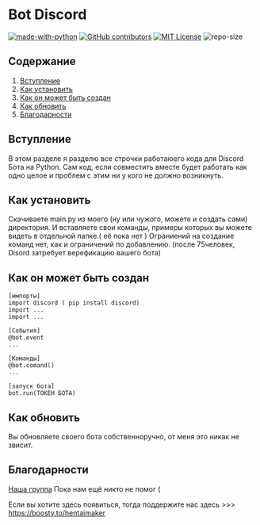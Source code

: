 # Bot Discord
[![made-with-python](https://img.shields.io/badge/Made%20with-Python-1f425f.svg)](https://www.python.org/) [![GitHub contributors](https://img.shields.io/badge/contributors-1-yellow)](https://github.com/abova29/discriminant/graphs/contributors/) [![MIT License](https://img.shields.io/badge/License-MIT%20License-brightgreen)](https://opensource.org/licenses/MIT) ![repo-size](https://img.shields.io/badge/repo%20size-9%2C42%20%D0%9C%D0%91-blue)

## Содержание
1. [Вступление](https://github.com/abova29/Bot-Discord#Встуление)
2. [Как установить](https://github.com/BSNIKYT/Bot-Discord/blob/main/README.md#%D0%BA%D0%B0%D0%BA-%D1%83%D1%81%D1%82%D0%B0%D0%BD%D0%BE%D0%B2%D0%B8%D1%82%D1%8C)
3. [Как он может быть создан](https://github.com/BSNIKYT/Bot-Discord/blob/main/README.md#%D0%BA%D0%B0%D0%BA-%D0%BE%D0%BD-%D0%BC%D0%BE%D0%B6%D0%B5%D1%82-%D0%B1%D1%8B%D1%82%D1%8C-%D1%81%D0%BE%D0%B7%D0%B4%D0%B0%D0%BD)
4. [Как обновить](https://github.com/abova29/Bot-Discord#Как-обновить)
5. [Благодарности](https://github.com/abova29/Bot-Discord#Благодарности)


## Вступление

В этом разделе я разделю все строчки работаюего кода для Discord Бота на Python.
Сам код, если совместить вместе будет работать как одно целое и проблем с этим ни у кого не должно возникнуть.


## Как установить

Скачиваете main.py из моего (ну или чужого, можете и создать сами) директория.
И вставляете свои команды, примеры которых вы можете  видеть в отдельной папке.( её пока нет )
Ограниений на создание команд нет, как и ограничений по добавлению. 
(после 75человек, Disord затребует верефикацию вашего бота)

## Как он может быть создан

```
[импорты]
import discord ( pip install discord)
import ...
import ...

[События]
@bot.event
...

[Команды]
@bot.comand()
...

[запуск бота]
bot.run(ТОКЕН БОТА)
```
## Как обновить
Вы обновляете своего бота собственноручно, от меня это никак не звисит.

## Благодарности
[Наша группа](https://vk.com/club208855754)
Пока нам ещё никто не помог (

Если вы хотите здесь появиться,  тогда поддержите нас здесь >>> https://boosty.to/hentaimaker


